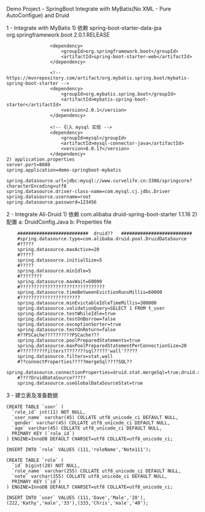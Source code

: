 
Demo Project - SpringBoot Integrate with MyBatis(No XML - Pure AutoConfigue) and Druid

1 - Integrate with MyBatis
    1) 依赖
            <parent>
                <artifactId>spring-boot-starter-data-jpa</artifactId>
                <groupId>org.springframework.boot</groupId>
                <version>2.0.1.RELEASE</version>
            </parent>
            
                    <dependency>
                        <groupId>org.springframework.boot</groupId>
                        <artifactId>spring-boot-starter-web</artifactId>
                    </dependency>
            
                    <!-- https://mvnrepository.com/artifact/org.mybatis.spring.boot/mybatis-spring-boot-starter -->
                    <dependency>
                        <groupId>org.mybatis.spring.boot</groupId>
                        <artifactId>mybatis-spring-boot-starter</artifactId>
                        <version>2.0.1</version>
                    </dependency>
            
                    <!-- 引入 mysql 实现 -->
                    <dependency>
                        <groupId>mysql</groupId>
                        <artifactId>mysql-connector-java</artifactId>
                        <version>8.0.17</version>
                    </dependency>
    2) application.properties
    server.port=8080
    spring.application=demo-springboot-mybatis
    
    spring.datasource.url=jdbc:mysql://www.curvelife.cn:3306/springcore?characterEncoding=utf8
    spring.datasource.driver-class-name=com.mysql.cj.jdbc.Driver
    spring.datasource.username=root
    spring.datasource.password=123456


2 - Integrate Ali-Druid
    1) 依赖
            <!-- https://mvnrepository.com/artifact/com.alibaba/druid-spring-boot-starter -->
            <dependency>
                <groupId>com.alibaba</groupId>
                <artifactId>druid-spring-boot-starter</artifactId>
                <version>1.1.16</version>
            </dependency>
    2) 配置
        a: DruidConfig.Java
        b: Properties file
        
        ##########################  druid??   ##########################
        #spring.datasource.type=com.alibaba.druid.pool.DruidDataSource
        #?????
        spring.datasource.maxActive=20
        #?????
        spring.datasource.initialSize=5
        #?????
        spring.datasource.minIdle=5
        #????????
        spring.datasource.maxWait=60000
        #???????????????????????????????
        spring.datasource.timeBetweenEvictionRunsMillis=60000
        #??????????????????????
        spring.datasource.minEvictableIdleTimeMillis=300000
        spring.datasource.validationQuery=SELECT 1 FROM t_user
        spring.datasource.testWhileIdle=true
        spring.datasource.testOnBorrow=false
        spring.datasource.exceptionSorter=true
        spring.datasource.testOnReturn=false
        #??PSCache??????????PSCache???
        spring.datasource.poolPreparedStatements=true
        spring.datasource.maxPoolPreparedStatementPerConnectionSize=20
        #?????????filters????????sql?????'wall'?????
        spring.datasource.filters=stat,wall
        #??connectProperties?????mergeSql????SQL??
        spring.datasource.connectionProperties=druid.stat.mergeSql=true;druid.stat.slowSqlMillis=500
        #????DruidDataSource?????
        spring.datasource.useGlobalDataSourceStat=true
    
3 - 建立表及准备数据

    CREATE TABLE `user` (
      `role_id` int(11) NOT NULL,
      `user_name` varchar(45) COLLATE utf8_unicode_ci DEFAULT NULL,
      `gender` varchar(45) COLLATE utf8_unicode_ci DEFAULT NULL,
      `age` varchar(45) COLLATE utf8_unicode_ci DEFAULT NULL,
      PRIMARY KEY (`role_id`)
    ) ENGINE=InnoDB DEFAULT CHARSET=utf8 COLLATE=utf8_unicode_ci;
    
    INSERT INTO `role` VALUES (111,'roleName','Note111');
    
    CREATE TABLE `role` (
      `id` bigint(20) NOT NULL,
      `role_name` varchar(255) COLLATE utf8_unicode_ci DEFAULT NULL,
      `note` varchar(255) COLLATE utf8_unicode_ci DEFAULT NULL,
      PRIMARY KEY (`id`)
    ) ENGINE=InnoDB DEFAULT CHARSET=utf8 COLLATE=utf8_unicode_ci;
    
    INSERT INTO `user` VALUES (111,'Dave','Male','28'),(222,'Kathy','male','33'),(333,'Chris','male','40');


